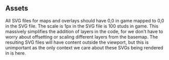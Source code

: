 ## Assets
All SVG files for maps and overlays should have 0,0 in game mapped to 0,0 in the SVG file. The scale is 1px in the SVG file is 100 studs in game. This
massively simplifies the addition of layers in the code, for we don't have to worry about offsetting or scaling different layers from the basemap. The
resulting SVG files will have content outside the viewport, but this is unimportant as the only context we care about these SVGs being rendered in is here.